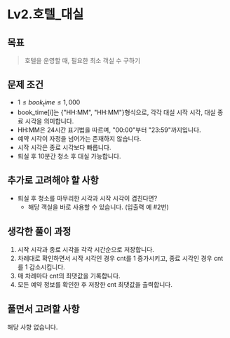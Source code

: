 # Lv2.호텔_대실

## 목표
> 호텔을 운영할 때, 필요한 최소 객실 수 구하기

## 문제 조건
* $1 \leq book_time \leq 1,000$
* book_time[i]는 {"HH:MM", "HH:MM"}형식으로, 각각 대실 시작 시각, 대실 종료 시각을 의미합니다.
* HH:MM은 24시간 표기법을 따르며, "00:00"부터 "23:59"까지입니다.
* 예약 시각이 자정을 넘어가는 존재하지 않습니다.
* 시작 시각은 종료 시각보다 빠릅니다.
* 퇴실 후 10분간 청소 후 대실 가능합니다.

## 추가로 고려해야 할 사항
* 퇴실 후 청소를 마무리한 시각과 시작 시각이 겹친다면?
  * 해당 객실을 바로 사용할 수 있습니다. (입출력 예 #2번)

## 생각한 풀이 과정
1. 시작 시각과 종료 시각을 각각 시간순으로 저장합니다.
2. 차례대로 확인하면서 시작 시각인 경우 cnt를 1 증가시키고, 종료 시각인 경우 cnt를 1 감소시킵니다.
3. 매 차례마다 cnt의 최댓값을 기록합니다.
4. 모든 예약 정보를 확인한 후 저장한 cnt 최댓값을 출력합니다.

## 풀면서 고려할 사항
해당 사항 없습니다.